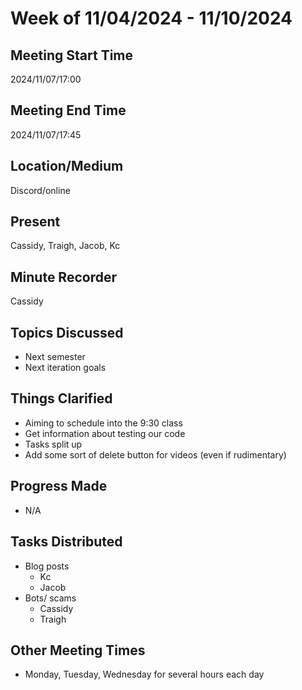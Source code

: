 # Week of 11/04/2024 - 11/10/2024

## Meeting Start Time

2024/11/07/17:00

## Meeting End Time

2024/11/07/17:45

## Location/Medium

Discord/online

## Present

Cassidy, Traigh, Jacob, Kc

## Minute Recorder

Cassidy

## Topics Discussed

- Next semester
- Next iteration goals

## Things Clarified

- Aiming to schedule into the 9:30 class
- Get information about testing our code
- Tasks split up
- Add some sort of delete button for videos (even if rudimentary) 

## Progress Made

- N/A

## Tasks Distributed

- Blog posts
  - Kc
  - Jacob
- Bots/ scams
  - Cassidy
  - Traigh

## Other Meeting Times
- Monday, Tuesday, Wednesday for several hours each day

